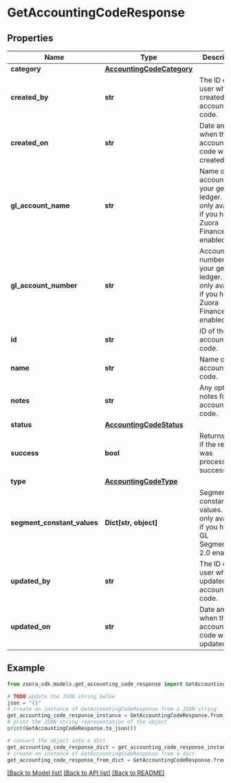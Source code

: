 # GetAccountingCodeResponse


## Properties

Name | Type | Description | Notes
------------ | ------------- | ------------- | -------------
**category** | [**AccountingCodeCategory**](AccountingCodeCategory.md) |  | [optional] 
**created_by** | **str** | The ID of the user who created the accounting code.  | [optional] 
**created_on** | **str** | Date and time when the accounting code was created.  | [optional] 
**gl_account_name** | **str** | Name of the account in your general ledger.  Field only available if you have Zuora Finance enabled.  | [optional] 
**gl_account_number** | **str** | Account number in your general ledger.  Field only available if you have Zuora Finance enabled.  | [optional] 
**id** | **str** | ID of the accounting code.  | [optional] 
**name** | **str** | Name of the accounting code.  | [optional] 
**notes** | **str** | Any optional notes for the accounting code.  | [optional] 
**status** | [**AccountingCodeStatus**](AccountingCodeStatus.md) |  | [optional] 
**success** | **bool** | Returns &#x60;true&#x60; if the request was processed successfully.  | [optional] 
**type** | [**AccountingCodeType**](AccountingCodeType.md) |  | [optional] 
**segment_constant_values** | **Dict[str, object]** | Segment constant values. Field only available if you have GL Segmentation 2.0 enabled. | [optional] 
**updated_by** | **str** | The ID of the user who last updated the accounting code.  | [optional] 
**updated_on** | **str** | Date and time when the accounting code was last updated.  | [optional] 

## Example

```python
from zuora_sdk.models.get_accounting_code_response import GetAccountingCodeResponse

# TODO update the JSON string below
json = "{}"
# create an instance of GetAccountingCodeResponse from a JSON string
get_accounting_code_response_instance = GetAccountingCodeResponse.from_json(json)
# print the JSON string representation of the object
print(GetAccountingCodeResponse.to_json())

# convert the object into a dict
get_accounting_code_response_dict = get_accounting_code_response_instance.to_dict()
# create an instance of GetAccountingCodeResponse from a dict
get_accounting_code_response_from_dict = GetAccountingCodeResponse.from_dict(get_accounting_code_response_dict)
```
[[Back to Model list]](../README.md#documentation-for-models) [[Back to API list]](../README.md#documentation-for-api-endpoints) [[Back to README]](../README.md)


